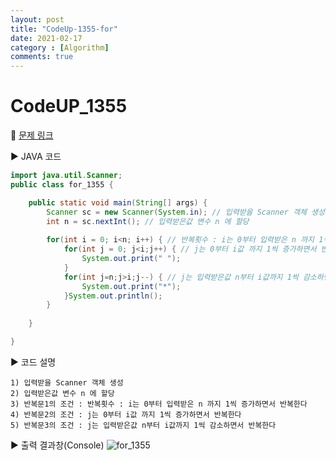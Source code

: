 ```yaml
---
layout: post
title: "CodeUp-1355-for"
date: 2021-02-17
category : [Algorithm]
comments: true
---
```


# CodeUP_1355

🎈 [문제 링크](https://www.codeup.kr/problem.php?id=1355)

▶ JAVA 코드 

```java
import java.util.Scanner;
public class for_1355 {

	public static void main(String[] args) {
		Scanner sc = new Scanner(System.in); // 입력받을 Scanner 객체 생성
		int n = sc.nextInt(); // 입력받은값 변수 n 에 할당
		
		for(int i = 0; i<n; i++) { // 반복횟수 : i는 0부터 입력받은 n 까지 1씩 증가하면서 반복한다
			for(int j = 0; j<i;j++) { // j는 0부터 i값 까지 1씩 증가하면서 반복한다
				System.out.print(" ");
			}
			for(int j=n;j>i;j--) { // j는 입력받은값 n부터 i값까지 1씩 감소하면서 반복한다
				System.out.print("*");
			}System.out.println();
		}
		
	}

}
```

▶ 코드 설명

    1) 입력받을 Scanner 객체 생성
    2) 입력받은값 변수 n 에 할당
	3) 반복문1의 조건 : 반복횟수 : i는 0부터 입력받은 n 까지 1씩 증가하면서 반복한다
	4) 반복문2의 조건 : j는 0부터 i값 까지 1씩 증가하면서 반복한다
	5) 반복문3의 조건 : j는 입력받은값 n부터 i값까지 1씩 감소하면서 반복한다

▶ 출력 결과창(Console)
![for_1355](https://user-images.githubusercontent.com/65608960/108209110-3df87880-716d-11eb-95eb-a900d7d3fe03.JPG)
